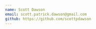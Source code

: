 ```yaml
---
name: Scott Dawson
email: scott.patrick.dawson@gmail.com
github: https://github.com/scottpdawson
---
```

